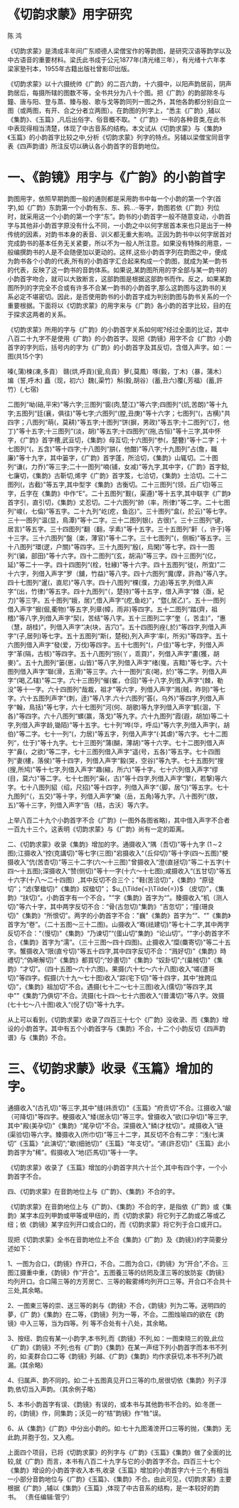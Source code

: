 # 《切韵求蒙》用字研究  

陈 鸿  

《切韵求蒙》是清成丰年间广东顺德人梁僧宝作的等韵图，是研究汉语等韵学以及中古语音的重要材料。梁氏此书成于公元1877年(清光绪三年），有光绪十六年孝梁家塾刊本，1955年古籍出版社曾影印出版。  

《切韵求蒙》以十六摄统帅《广韵》的二百六韵，十六摄中，以阳声韵居前，阴声韵居后，每摄所辖的图数不等，全书共分为八十个图。把《广韵》的韵部除冬与鐘、唐与阳、登与蒸、臻与殷、歌与戈等韵同列一图之外，其他各韵都分别自立一图（或两图，有开、合之分者立两图）。在韵图的列字上，“悉主《广韵》,辅以《集韵》、《玉篇》,凡后出俗字、俗音概不取。"《广韵》一书的各种音类,在此书中表现得相当清楚，体现了中古音系的结构。本文试从《切韵求蒙》与《集韵》《玉篇》的小韵首字比较之中,分析《切韵求蒙》列字的特点。另辅以梁僧宝同音字表《四声韵谱》所注反切以确认各小韵首字的音韵地位。  

# 一、《韵镜》用字与《广韵》的小韵首字  

韵图用字，依照早期韵图一般的通则都是采用韵书中每一个小韵的第一个字(首字),如《广韵》东韵第一个小韵有东、东、鸦…··等字，韵图若依《广韵》列位时，就采用这一个小韵的第一个字“东”。韵书的小韵首字一般不随意变动，小韵首字与其他非小韵首字原没有什么不同，一小韵之中以何字居首本来也只是出于一种传统的因素，对韵书本身的表音、训义都无重大影响。正因为韵书中以何字居首对完成韵书的基本任务无关紧要，所以不为一般人所注意。如果没有特殊的用意，一般编撰韵书的人是不会随便加以更动的。这样,这些小韵首字列在韵图之中，便成为韵书各个小韵的代表,所有的小韵首字汇合起来构成一个韵图，就成为某一韵书的代表，反映了这一韵书的音韵体系。如果说,某韵图所用的字全部与某一韵书的小韵首字吻合，就可以大致断言，这部韵图是根据这部韵书而作。反之，如果某韵图所列的字完全不合或有许多不合某一韵书的小韵首字,那么这韵图与这韵书的关系必定不堪密切。因此，是否使用韵书的小韵首字成为判别韵图与韵书关系的一个重要根据。下面将以《切韵求蒙》的用字来与《广韵》各小韵的首字比较，目的在于探求这两者的关系。  

《切韵求蒙》所用的字与《广韵》的小韵首字关系如何呢?经过全面的比证，其中八百二十九字不是使用《广韵》的小韵首字。现把《韵镜》用字不合《广韵》小韵首字的字列后，括号内的字为《广韵》的小韵首字及其反切，含借入声字。如：一图(共15个字)  

嗪(,蒲)楝(凍,多貢） 赣(烘,呼貢)(瓮,烏貢）萝(,莫鳳）啄(毅，丁木)（暴，蒲木） 煸（誓,呼木) 矗（现，初六）魏(,渠竹）斛(毅,胡谷）(蓄,丑六)覆(,芳福）(蓄,許竹）(,七宿)  

二图列“呦(碚,平宋)"等六字;三图列“窗(肉,楚江)"等六字;四图列“(炕,苦朗)"等十九字;五图列“廷(襄，俱往)"等七字;六图列“(膛,丑庚)"等十六字；七图列“(，古横)"共四字；八图列“萌(，莫耕)"等五字;十图列“饼(摒，男政)"等五字;十二图列“(汀，他丁)"等十五字;十三图列“(淡，胡)"等五字;十四图列“(拖,古恒)"等十三字,其中怀字，《广韵》首字槽,武亘切，《集韵》母互切;十六图列“参(，楚簪)"等十二字；十七图列“(，五含)"等十四字;十八图列“肼(，他酣)"等八字;十九图列“占(詹，職廉)"等十九字，其中篓字，《广韵》首字蓬，所洽切，《集韵》山辄切。二十图列“谦(，力乔)”等三字;二十一图列“喃(铺，女减)"等九字,其中字，《广韵》首字鲶,七廉切，《集韵》古靳切,烯字《广韵》首字笈，七洽切，《集韵》士洽切。二十二图列(，古截)"等五字,其中型字《集韵》古衡切。二十三图列“(领，丘广切)等三字，丘字在《集韵》中作“E”。二十五图列“觐(，渠遵)"等十五字,其中联字《广韵》首字引，直引切，《集韵》丈忍切。二十六图列“帥（率，所律)"等二字。二十七图列“峻(，七倫)”等五字。二十九列“屹(疙，鱼迄)”。三十图列“盒(，於云)"等七字。三十一图列“温(显，鳥潭)"等十二字。三十二图列银(，古很)”。三十三图列“键，居言)"等五字。三十四图列“翻（翻，孚素)"等十五字。三十五图列“鼾（，许于)等十三字。三十六图列“盤（楽，薄官)"等十二字。三十七图列"(，侧板)"等五字。三十八图列“環(逻，户關)"等四字。三十九图列“殷(，烏閑)"等七字。四十一图列“(骗，部田)"等十六字。四十二图列“(玄，胡涓)"等三字。四十三图列“(亿，延)"等二十一字。四十四图列“(栓，牡緣)"等十六字。四十五图列“徙(，所宜)”二十六字，列借入声字“罗（舖，竹益)"等八字。四十六图列“魔(摩，許為)"等八字。四十七图列“暹(，直尼)"等八字。四十八图列“棵(濮，力追)等五字,列借入声字“(出，竹律)”等五字。四十九图列“（，楚持)”等十五字，借入声字“棘（亟，紀力)"等三字。五十图列“娥，居)”,借入声字“(疙,鱼屹)”，“暨(,居乙)”。五十一图列借入声字“掘(倔,衢物)"等五字,列章(幛，雨非)等四字。五十二图列“踏(齊，祖稽)"等八字,列借入声字“契(，苦结"等八字。五十三图列二字“奎（，苦圭)”，“惠（慧，胡桂)”，列借入声字“决(块，吉穴)”。五十四图列痤(,於)"等四字,列借入声字“(子,居列)等七字。五十五图列“斯(，楚税),列入声字‘率(，所劣)"等四字。五十六图列借入声字“發(爱，万伐)等四字。五十七图列“(，户佳)"等七字，列借入声字“革(隔，古核)"等四字。五十八图列“拐(丫，乖買)”，列借入声字“畫(獲，胡麥)”。五十九图列“篓(崽，山皆)"等八字,列借入声字"绪(戛，吉黯)"等七字。六十图列借入声字“聯(滑，五滑)"等三字。六十一图列“亥(喝，於)"等二字。列借入声字“(喝,乙辖)"等二字。六十三图列“催(崔，仓回)"等十八字,列借入声字“(棘，勒没"等十一字。六十四图列“哉裁，祖才"等六字，列借入声字“溅(贼，昨则)"等七字。六十五图列声字“(刺，逹)"等八字.六十六图列“荟(，乌外)"等四字,列借入声字“翰，鳥括)"等七字，六十七图列“河(何、胡歌)等九字列借入声字“鹤(涸，下各)"等四字。六十八图列“螺(赢，落戈)"等九字。六十九图列“霞(遐，胡加)等二十字,列借入声字龄,锄陌)"等十五字。七十列“哗(华，呼瓜)"等六字,列借入声字(，胡伯)"等二字。七十一列“(，力居)"等五字，列借入声字“(·其虐)"等六字。七十二图列“，仕于)"等十九字。七十三图列“蒲(醐，薄胡)"等十六字。七十二图列借入声字“鼻(，之欲)”等二字，七十三图列借入声字“遥(号，五各)”等五字。七十四图列“妻(樓，落侯)"等十四字，列借入声字“毅(哭，空谷)"等九字。七十五图列“搜(搜,所鸠)"等十七字,列借入声字“趣(縮，所六)"等十字。七十六列借入声字“缪(目，莫六)"等二字。七十七图列“枭(，古)"等十四字,列借入声字“擎(，若撃)等六字。七十八图列貂（绍，尺招)"等十四字，列借入声字“（脚，居勺)”等五字。七十九图列“（，五交)”等十字，列借入声字“樂（岳，五角)等九字。八十图列“(敖，五)”等十三字，列借入声字“告（桔，古沃）等六字。  

上举八百二十九个小韵首字不合《广韵》(一图外各图省略)，其中借入声字不合者一百九十三个。这表明《切韵求蒙》与《广韵》尚有一定的距离。  

二、《切韵求蒙》收录《集韵》增加的字。通摄收入“隅（吾切)"等十九字 $(1\!\sim\!2$ 图);江摄收入“控(克講切)"等七字(三图)"宕摄收入“（丘仰切)"等十字(四～五图)"梗摄收入“伉(苦杏切)"等三十二字(六～十三图)"曾摄收入“澄(直拯切)"等二十五字(十四～十五图);深摄收入“赞(侧切)"等十一字(十六～十七图);咸摄收入“(五甘切)"等五十六字(十八～二十四图）,其中反切不合三个；"鞋(苦洽切)”，《集韵》“原徒切”；“滤(擎楹切)"《集韵》奴楹切”； $u_{\Tilde{=}\Tilde{=}}$ （皮切)”，《集韵》“扶切)”。小韵首字有一个不合，"”字《集韵》首字为“”。臻摄收入“机（测人切)"等六十字，其中两字反切不合：“骨(古忽切)"集韵》“吉忽切”；“撞(珊良切)"《集韵》“所恨切”。两字的小韵首字不合："巍"《集韵》首字为“”、“”《集韵》首字为“卷”。（二十五图～三十二图)。山摄收入“骞(祛建切)"等七十二字,其中两字反切不合：“（慢切)"《集韵》“乃谏切”“(蛋山切"集韵》“论山切”。“"字小韵首字不合，《集韵》首字为“濡”。（三十三图～四十四图)。止摄收入“糜(麋寄切)"等二十五字。蟹摄收入“限(直兮切)"等五十四字,其中四字反切不合：“溅好切)”《集韵》時禮切”;“偽晰解切)"《集韵》都買切”;“妙畫切)"《集韵》“奴卦切";“(巢械切)"《集韵》“才切”。（四十五图～六十六图)。果摄(六十七～六十八图)收入“嗟(遭哥切)"等四字。假摄(六十九～七十图)收入“踪(宅下切)"等十四字，其中“挫跨瓜切)”，《集韵》祖加切"不合。遇摄(七十二～七十三图)收入(儒切)"等四字,其中""《集韵“乃俱切"不合。流摄(七十四～七十六图收入“(普溝切)"等八字。效摄(七十七～八十图)收入“(倪了切)"等十九字。  

从上可以看到，《切韵求蒙》收录了四百三十七个《广韵》没收录、而《集韵》增设的小韵首字。其中有五个小韵首字与《集韵》不合，十二个小韵反切《四声韵谱》与《集韵》不合。  

# 三、《切韵求蒙》收录《玉篇》增加的字。  

通摄收入“(古孔切)"等三字,其中"缝(祎贡切)"《玉篇》“府贡切"不合。江摄收入“龈（可降切)"等四字。梗摄收入"矮(居永切)"等三字。曾摄收入“欲(口孕切)"等三字,其中"殿(美孕切)"《集韵》“尾孕切"不合。深摄收入"鳞(才枕切)”。咸摄收入“链(渠验切)等六字。臻摄收入(所巾切)"等三十二字，其反切不合有二字：“浅(七演切”《玉篇》“此演切”;"歇(细驰切)”《玉篇》“年支切”。“递(許忍切)”《玉篇》此小韵首字为"稀”。假摄收入“地(匹馬切)”等十一字。  

《切韵求蒙》收录了《玉篇》增加的小韵首字共六十兰个,其中有四个字，一个小韵首字不合。  

四、《切韵求蒙》在音韵地位上与《广韵》、《集韵》不合的字。  

《切韵求蒙》在音韵地位上与《广韵》、《集韵》不合的字，是指依《广韵》或《集韵》某字本应列甲韵或甲等或甲纽的，而《切韵求蒙》将它列于乙韵或乙等或乙纽；依《韵镜》某字应列开口或合口的，而《切韵求蒙》将它列于合口或开口。  

现把《切韵求蒙》全书在音韵地位上不合《集韵》《广韵》及《韵镜》)的字简要分述如下：  

1、一图为合口，《韵镜》作开口，不合。二图为合口，《韵镜》为“开合”,不合。三图江摄重中重，《韵镜》作“开合”。五图養三等的纺罔及漾三等的放防妄《韵镜》均列开口。合口陽三等的方芳房亡、三等的鞍雾缚均列开口三等。开合口不合共十三处,其余略。  

2、一图東三等的崇、送三等的剥与《韵镜》不合，《韵镜》列为二等。送明四的夢，《广 韵》《集韵》在二等，《韵镜》列为一等，不合。二图烛喻四的欲在《韵镜》中入三等，当为四等。列 等不合处有十八处，其余略。  

3、按纽、韵应有某一小韵字,本书列,而《韵镜》不列,如：一图束晓三的毁,此位《广韵》《韵镜》不列;也有《广韵》《集韵》在某一声纽下列小韵首字而本书不列的，如:麦群合口二等《韵镜》列越、《广韵》《集韵》均作求获切,本书不列乃疏漏。(其余略)  

4、归属声、韵不同的。如:二十五图真见开口三等的巾,居很切依《集韵》列子淳韵,依切当入声韵。（其余例子略）  

5、本书小韵首字有误、《韵镜》有误的，或本书与其他韵书不合的。如:冬匣一的，《韵镜》作，同集韵；沃见一的“桔”韵镜》作“牲”误。  

6、从《集韵》《广韵》中分出小韵的。如:七十九图淆滂开口三等的抛，《集韵》无此韵,并胞于包，又入疱。  

上面四个项目，已将《切韵求蒙》的列字与《广韵》《玉篇》《集韵》做了全面的比较,就《广韵》而言，本书有八百二十九字与它的小韵首字不合。四百三十七个《集韵》增设的小韵首字收入本书,收录《玉篇》增加的小韵首字六十三个,有相当一小部分音韵地位与《广韵》《玉篇》、《集韵》不合。由此可见，《切韵求蒙》主要根据《广韵》,辅以《集韵》《玉篇》,体现了中古音系的结构，是一本较好的韵书。 （责任编辑:管宁）  